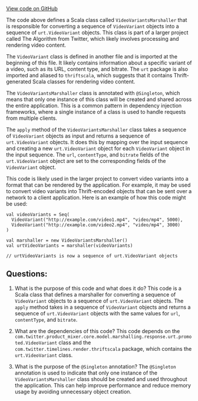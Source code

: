 [View code on GitHub](https://github.com/misbahsy/the-algorithm/product-mixer/core/src/main/scala/com/twitter/product_mixer/core/functional_component/marshaller/response/urt/promoted/VideoVariantsMarshaller.scala)

The code above defines a Scala class called `VideoVariantsMarshaller` that is responsible for converting a sequence of `VideoVariant` objects into a sequence of `urt.VideoVariant` objects. This class is part of a larger project called The Algorithm from Twitter, which likely involves processing and rendering video content.

The `VideoVariant` class is defined in another file and is imported at the beginning of this file. It likely contains information about a specific variant of a video, such as its URL, content type, and bitrate. The `urt` package is also imported and aliased to `thriftscala`, which suggests that it contains Thrift-generated Scala classes for rendering video content.

The `VideoVariantsMarshaller` class is annotated with `@Singleton`, which means that only one instance of this class will be created and shared across the entire application. This is a common pattern in dependency injection frameworks, where a single instance of a class is used to handle requests from multiple clients.

The `apply` method of the `VideoVariantsMarshaller` class takes a sequence of `VideoVariant` objects as input and returns a sequence of `urt.VideoVariant` objects. It does this by mapping over the input sequence and creating a new `urt.VideoVariant` object for each `VideoVariant` object in the input sequence. The `url`, `contentType`, and `bitrate` fields of the `urt.VideoVariant` object are set to the corresponding fields of the `VideoVariant` object.

This code is likely used in the larger project to convert video variants into a format that can be rendered by the application. For example, it may be used to convert video variants into Thrift-encoded objects that can be sent over a network to a client application. Here is an example of how this code might be used:

```
val videoVariants = Seq(
  VideoVariant("http://example.com/video1.mp4", "video/mp4", 5000),
  VideoVariant("http://example.com/video2.mp4", "video/mp4", 3000)
)

val marshaller = new VideoVariantsMarshaller()
val urtVideoVariants = marshaller(videoVariants)

// urtVideoVariants is now a sequence of urt.VideoVariant objects
```
## Questions: 
 1. What is the purpose of this code and what does it do?
   This code is a Scala class that defines a marshaller for converting a sequence of `VideoVariant` objects to a sequence of `urt.VideoVariant` objects. The `apply` method takes in a sequence of `VideoVariant` objects and returns a sequence of `urt.VideoVariant` objects with the same values for `url`, `contentType`, and `bitrate`.

2. What are the dependencies of this code?
   This code depends on the `com.twitter.product_mixer.core.model.marshalling.response.urt.promoted.VideoVariant` class and the `com.twitter.timelines.render.thriftscala` package, which contains the `urt.VideoVariant` class.

3. What is the purpose of the `@Singleton` annotation?
   The `@Singleton` annotation is used to indicate that only one instance of the `VideoVariantsMarshaller` class should be created and used throughout the application. This can help improve performance and reduce memory usage by avoiding unnecessary object creation.